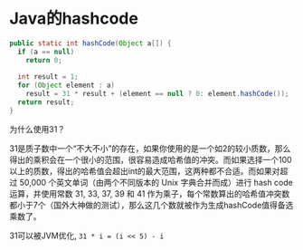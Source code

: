 # Java的hashcode

```java
public static int hashCode(Object a[]) {
  if (a == null)
    return 0;
  
  int result = 1;
  for (Object element : a)
    result = 31 * result + (element == null ? 0: element.hashCode());
  return result;
}
```

为什么使用31？

31是质子数中一个“不大不小”的存在，如果你使用的是一个如2的较小质数，那么得出的乘积会在一个很小的范围，很容易造成哈希值的冲突。而如果选择一个100以上的质数，得出的哈希值会超出int的最大范围，这两种都不合适。而如果对超过 50,000 个英文单词（由两个不同版本的 Unix 字典合并而成）进行 hash code 运算，并使用常数 31, 33, 37, 39 和 41 作为乘子，每个常数算出的哈希值冲突数都小于7个（国外大神做的测试），那么这几个数就被作为生成hashCode值得备选乘数了。

31可以被JVM优化, `31 * i = (i << 5) - i`
